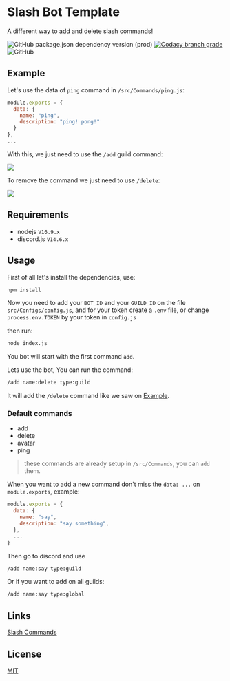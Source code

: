# Slash Bot Template

A different way to add and delete slash commands!

![GitHub package.json dependency version (prod)](https://img.shields.io/github/package-json/dependency-version/GuriZenit/Slash-Bot-Template/discord.js/main?style=for-the-badge)
[![Codacy branch grade](https://img.shields.io/codacy/grade/df82a32897b142fab1efeb68435eb69e/main?color=2a672d&style=for-the-badge)](https://www.codacy.com/gh/GuriZenit/slash-bot-template/dashboard?utm_source=github.com&utm_medium=referral&utm_content=GuriZenit/slash-bot-template&utm_campaign=Badge_Grade)
![GitHub](https://img.shields.io/github/license/GuriZenit/Slash-Bot-Template?color=77d374&style=for-the-badge)

## Example

Let's use the data of `ping` command in `/src/Commands/ping.js`:

```javascript
module.exports = {
  data: {
    name: "ping",
    description: "ping! pong!"
  }
},
...
```

With this, we just need to use the `/add` guild command:

![](https://i.imgur.com/RHOjui9.png)

To remove the command we just need to use `/delete`:

![](https://i.imgur.com/R5MqXzQ.png)

## Requirements

- nodejs `V16.9.x`
- discord.js `V14.6.x`

## Usage

First of all let's install the dependencies, use:

```bash
npm install
```

Now you need to add your `BOT_ID` and your `GUILD_ID` on the file `src/Configs/config.js`, and for your token create a `.env` file, or change `process.env.TOKEN` by your token in `config.js`

then run:

```bash
node index.js
```

You bot will start with the first command `add`.

Lets use the bot, You can run the command:

```bash
/add name:delete type:guild
```

It will add the `/delete` command like we saw on [Example](#example).

### Default commands

- add
- delete
- avatar
- ping

> these commands are already setup in `/src/Commands`, you can `add` them.

When you want to add a new command don't miss the `data: ...` on `module.exports`, example:

```js
module.exports = {
  data: {
    name: "say",
    description: "say something",
  },
  ...
}
```

Then go to discord and use

```bash
/add name:say type:guild
```

Or if you want to add on all guilds:

```bash
/add name:say type:global
```

## Links

[Slash Commands](https://discord.com/developers/docs/interactions/application-commands)

## License

[MIT](https://github.com/GuriZenit/Slash/blob/main/LICENSE)
